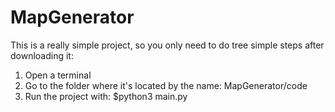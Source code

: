 # MapGenerator
This is a really simple project, so you only need to do tree simple steps after downloading it:
1) Open a terminal
2) Go to the folder where it's located by the name: MapGenerator/code
3) Run the project with:  $python3 main.py
